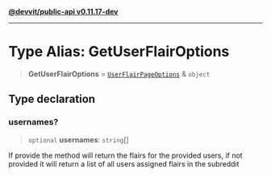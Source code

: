 [**@devvit/public-api v0.11.17-dev**](../../README.md)

---

# Type Alias: GetUserFlairOptions

> **GetUserFlairOptions** = [`UserFlairPageOptions`](UserFlairPageOptions.md) & `object`

## Type declaration

### usernames?

> `optional` **usernames**: `string`[]

If provide the method will return the flairs for the provided users, if not provided
it will return a list of all users assigned flairs in the subreddit
